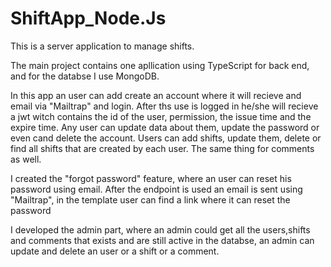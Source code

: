 # ShiftApp_Node.Js
 
This is a server application to manage shifts.

The main project contains one apllication using TypeScript for back end, and for the databse I use MongoDB. 

In this app an user can add create an account where it will recieve and email via "Mailtrap" and login. After ths use is logged in he/she will recieve a jwt witch contains the id of the user, permission, the issue time and the expire time. Any user can update data about them, update the password or even cand delete the account. Users can add shifts, update them, delete or find all shifts that are created by each user. The same thing for comments as well.

I created the "forgot password" feature, where an user can reset his password using email. After the endpoint is used an email is sent using "Mailtrap", in the template user can find a link where it can reset the password

I developed the admin part, where an admin could get all the users,shifts and comments that exists and are still active in the databse, an admin can update and delete an user or a shift or a comment. 

